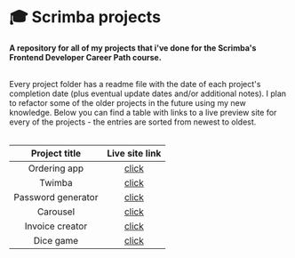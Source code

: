 # 🎓 Scrimba projects
**A repository for all of my projects that i've done for the Scrimba's Frontend Developer Career Path course.**<br><br>

Every project folder has a readme file with the date of each project's completion date (plus eventual update dates and/or additional notes). I plan to refactor some of the older projects in the future using my new knowledge. Below you can find a table with links to a live preview site for every of the projects - the entries are sorted from newest to oldest.<br><br>

|  **Project title** |                               **Live site link**                              |
|:------------------:|:-----------------------------------------------------------------------------:|
|    Ordering app    | [click](https://fancybaguette.github.io/scrimba-projects/ordering-app/)       |
|       Twimba       |       [click](https://fancybaguette.github.io/scrimba-projects/twimba/)       |
| Password generator | [click](https://fancybaguette.github.io/scrimba-projects/password-generator/) |
|      Carousel      |      [click](https://fancybaguette.github.io/scrimba-projects/carousel/)      |
|   Invoice creator  |   [click](https://fancybaguette.github.io/scrimba-projects/invoice-creator/)  |
|      Dice game     |      [click](https://fancybaguette.github.io/scrimba-projects/dice-game/)     |
